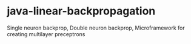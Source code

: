 # java-linear-backpropagation

Single neuron backprop, Double neuron backprop, Microframework for creating multilayer preceptrons 
